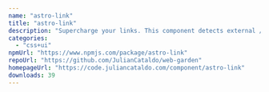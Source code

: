 ```yaml
---
name: "astro-link"
title: "astro-link"
description: "Supercharge your links. This component detects external / anchor / same domain / mail / telephone `href`, and apply optimizations accordingly."
categories:
  - "css+ui"
npmUrl: "https://www.npmjs.com/package/astro-link"
repoUrl: "https://github.com/JulianCataldo/web-garden"
homepageUrl: "https://code.juliancataldo.com/component/astro-link"
downloads: 39
---
```


